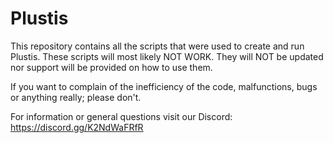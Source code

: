# Plustis
This repository contains all the scripts that were used to create and run Plustis. These scripts will most likely NOT WORK. They will NOT be updated nor support will be provided on how to use them.

If you want to complain of the inefficiency of the code, malfunctions, bugs or anything really; please don't.

For information or general questions visit our Discord: https://discord.gg/K2NdWaFRfR
